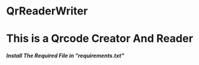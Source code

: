 # QrReaderWriter
# This is a Qrcode Creator And Reader
<h5> Install The Required File in "requirements.txt"</h5>
